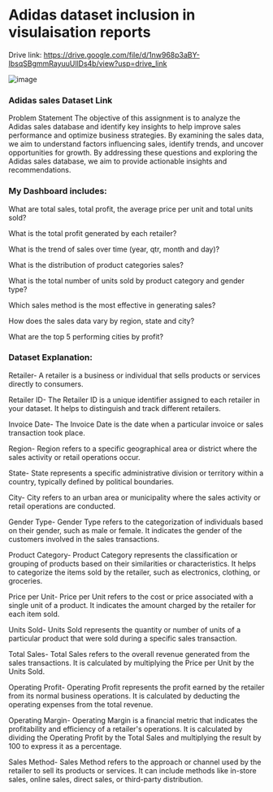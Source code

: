 
# Adidas dataset inclusion in visulaisation reports

Drive link: https://drive.google.com/file/d/1nw968p3aBY-IbsqSBgmmRayuuUllDs4b/view?usp=drive_link


![image](https://github.com/user-attachments/assets/4a974979-9e29-4a94-8586-73a426d86186)



### Adidas sales Dataset Link

Problem Statement
The objective of this assignment is to analyze the Adidas sales database and identify key insights to help improve sales performance and optimize business strategies. By examining the sales data, we aim to understand factors influencing sales, identify trends, and uncover opportunities for growth. By addressing these questions and exploring the Adidas sales database, we aim to provide actionable insights and recommendations.

### My Dashboard includes:

What are total sales, total profit, the average price per unit and total units sold?

What is the total profit generated by each retailer?

What is the trend of sales over time (year, qtr, month and day)?

What is the distribution of product categories sales?

What is the total number of units sold by product category and gender type?

Which sales method is the most effective in generating sales?

How does the sales data vary by region, state and city?

What are the top 5 performing cities by profit?


### Dataset Explanation:

Retailer- A retailer is a business or individual that sells products or services directly to consumers.

Retailer ID- The Retailer ID is a unique identifier assigned to each retailer in your dataset. It helps to distinguish and track different retailers.

Invoice Date- The Invoice Date is the date when a particular invoice or sales transaction took place.

Region- Region refers to a specific geographical area or district where the sales activity or retail operations occur.

State- State represents a specific administrative division or territory within a country, typically defined by political boundaries.

City- City refers to an urban area or municipality where the sales activity or retail operations are conducted.

Gender Type- Gender Type refers to the categorization of individuals based on their gender, such as male or female. It indicates the gender of the customers involved in the sales transactions.

Product Category- Product Category represents the classification or grouping of products based on their similarities or characteristics. It helps to categorize the items sold by the retailer, such as electronics, clothing, or groceries.

Price per Unit- Price per Unit refers to the cost or price associated with a single unit of a product. It indicates the amount charged by the retailer for each item sold.

Units Sold- Units Sold represents the quantity or number of units of a particular product that were sold during a specific sales transaction.

Total Sales- Total Sales refers to the overall revenue generated from the sales transactions. It is calculated by multiplying the Price per Unit by the Units Sold.

Operating Profit- Operating Profit represents the profit earned by the retailer from its normal business operations. It is calculated by deducting the operating expenses from the total revenue.

Operating Margin- Operating Margin is a financial metric that indicates the profitability and efficiency of a retailer's operations. It is calculated by dividing the Operating Profit by the Total Sales and multiplying the result by 100 to express it as a percentage.

Sales Method- Sales Method refers to the approach or channel used by the retailer to sell its products or services. It can include methods like in-store sales, online sales, direct sales, or third-party distribution.

